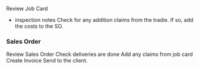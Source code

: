 Review Job Card
- inspection notes
Check for any addition claims from the tradie.
If so, add the costs to the SO.

### Sales Order
Review Sales Order
Check deliveries are done
Add any claims from job card
Create Invoice
Send to the client.
